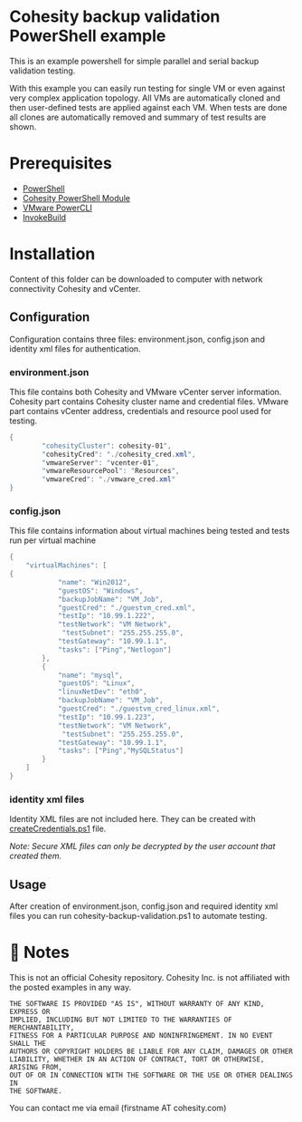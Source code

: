 # Cohesity backup validation PowerShell example

This is an example powershell for simple parallel and serial backup validation testing. 

With this example you can easily run testing for single VM or even against very complex application topology. All VMs are automatically cloned and then user-defined tests are applied against each VM. When tests are done all clones are automatically removed and summary of test results are shown.

# Prerequisites

* [PowerShell](https://aka.ms/getps6)
* [Cohesity PowerShell Module](https://cohesity.github.io/cohesity-powershell-module/#/)
* [VMware PowerCLI](https://www.powershellgallery.com/packages/VMware.PowerCLI/)
* [InvokeBuild](https://www.powershellgallery.com/packages/InvokeBuild/)


# Installation

Content of this folder can be downloaded to computer with network connectivity Cohesity and vCenter.

## Configuration

Configuration contains three files: environment.json, config.json and identity xml files for authentication.

### environment.json

This file contains both Cohesity and VMware vCenter server information. Cohesity part contains Cohesity cluster name and credential files. VMware part contains vCenter address, credentials and resource pool used for testing.

```PowerShell
{
        "cohesityCluster": cohesity-01",
        "cohesityCred": "./cohesity_cred.xml",
        "vmwareServer": "vcenter-01",
        "vmwareResourcePool": "Resources",
        "vmwareCred": "./vmware_cred.xml"
}
```

### config.json

This file contains information about virtual machines being tested and tests run per virtual machine

```PowerShell
{
    "virtualMachines": [
{
            "name": "Win2012",
            "guestOS": "Windows",
            "backupJobName": "VM_Job",
            "guestCred": "./guestvm_cred.xml",
            "testIp": "10.99.1.222",
            "testNetwork": "VM Network",
             "testSubnet": "255.255.255.0",
            "testGateway": "10.99.1.1",
            "tasks": ["Ping","Netlogon"]
        },
        {
            "name": "mysql",
            "guestOS": "Linux",
            "linuxNetDev": "eth0",
            "backupJobName": "VM_Job",
            "guestCred": "./guestvm_cred_linux.xml",
            "testIp": "10.99.1.223",
            "testNetwork": "VM Network",
             "testSubnet": "255.255.255.0",
            "testGateway": "10.99.1.1",
            "tasks": ["Ping","MySQLStatus"]
        }
    ]
}
```

### identity xml files

Identity XML files are not included here. They can be created with [createCredentials.ps1](https://github.com/gobbe/cohesity-scripts/blob/master/cohesity-backup-validation/createCredentials.ps1) file.

_Note: Secure XML files can only be decrypted by the user account that created them._

## Usage

After creation of environment.json, config.json and required identity xml files you can run cohesity-backup-validation.ps1 to automate testing.


# :pushpin: Notes
This is not an official Cohesity repository. Cohesity Inc. is not affiliated with the posted examples in any way.

```
THE SOFTWARE IS PROVIDED "AS IS", WITHOUT WARRANTY OF ANY KIND, EXPRESS OR
IMPLIED, INCLUDING BUT NOT LIMITED TO THE WARRANTIES OF MERCHANTABILITY,
FITNESS FOR A PARTICULAR PURPOSE AND NONINFRINGEMENT. IN NO EVENT SHALL THE
AUTHORS OR COPYRIGHT HOLDERS BE LIABLE FOR ANY CLAIM, DAMAGES OR OTHER
LIABILITY, WHETHER IN AN ACTION OF CONTRACT, TORT OR OTHERWISE, ARISING FROM,
OUT OF OR IN CONNECTION WITH THE SOFTWARE OR THE USE OR OTHER DEALINGS IN
THE SOFTWARE.
```

You can contact me via email (firstname AT cohesity.com)

